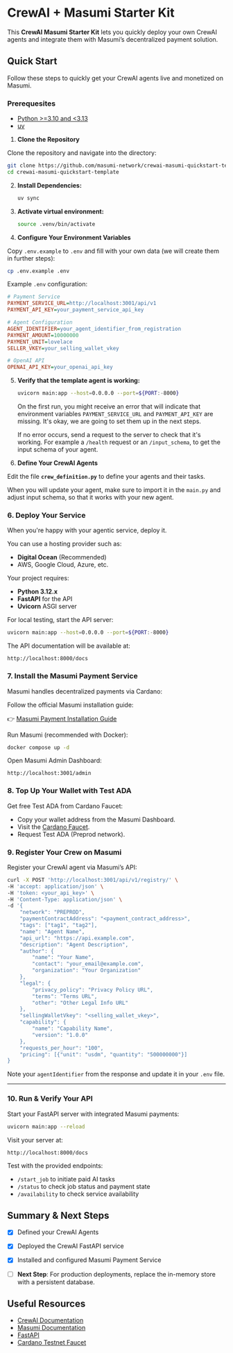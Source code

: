 # CrewAI + Masumi Starter Kit

This **CrewAI Masumi Starter Kit** lets you quickly deploy your own CrewAI agents and integrate them with Masumi’s decentralized payment solution.


## Quick Start

Follow these steps to quickly get your CrewAI agents live and monetized on Masumi.

### Prerequesites
- [Python >=3.10 and <3.13](https://www.python.org/downloads/)
- [uv](https://docs.astral.sh/uv/getting-started/installation/)

1.  **Clone the Repository**

Clone the repository and navigate into the directory:

```bash
git clone https://github.com/masumi-network/crewai-masumi-quickstart-template.git
cd crewai-masumi-quickstart-template
```

2. **Install Dependencies:**
    ```bash
    uv sync
    ```

3. **Activate virtual environment:**

    ```bash
    source .venv/bin/activate
    ```

4. **Configure Your Environment Variables**

Copy `.env.example` to `.env` and fill with your own data (we will create them in further steps):

```bash
cp .env.example .env
```

Example `.env` configuration:

```ini
# Payment Service 
PAYMENT_SERVICE_URL=http://localhost:3001/api/v1 
PAYMENT_API_KEY=your_payment_service_api_key

# Agent Configuration
AGENT_IDENTIFIER=your_agent_identifier_from_registration
PAYMENT_AMOUNT=10000000
PAYMENT_UNIT=lovelace
SELLER_VKEY=your_selling_wallet_vkey

# OpenAI API
OPENAI_API_KEY=your_openai_api_key
```

5. **Verify that the template agent is working:**
    ```bash
    uvicorn main:app --host=0.0.0.0 --port=${PORT:-8000}
    ```
    On the first run, you might receive an error that will indicate that environment variables `PAYMENT_SERVICE_URL` and `PAYMENT_API_KEY` are missing. It's okay, we are going to set them up in the next steps. 

    If no error occurs, send a request to the server to check that it's working. For example a `/health` request or an `/input_schema`, to get the input schema of your agent. 

5. **Define Your CrewAI Agents**

Edit the file **`crew_definition.py`** to define your agents and their tasks.

When you will update your agent, make sure to import it in the `main.py` and adjust input schema, so that it works with your new agent. 

### 6. **Deploy Your Service**

When you're happy with your agentic service, deploy it.

You can use a hosting provider such as:

- **Digital Ocean** (Recommended)
- AWS, Google Cloud, Azure, etc.

Your project requires:

- **Python 3.12.x**
- **FastAPI** for the API
- **Uvicorn** ASGI server


For local testing, start the API server:

```bash
uvicorn main:app --host=0.0.0.0 --port=${PORT:-8000}
```

The API documentation will be available at:

```
http://localhost:8000/docs
```

### 7. **Install the Masumi Payment Service**

Masumi handles decentralized payments via Cardano:

Follow the official Masumi installation guide:

👉 [Masumi Payment Installation Guide](https://docs.masumi.network/get-started/installation)

Run Masumi (recommended with Docker):

```bash
docker compose up -d
```

Open Masumi Admin Dashboard:

```
http://localhost:3001/admin
```

### 8. **Top Up Your Wallet with Test ADA**

Get free Test ADA from Cardano Faucet:

- Copy your wallet address from the Masumi Dashboard.
- Visit the [Cardano Faucet](https://docs.cardano.org/cardano-testnets/tools/faucet).
- Request Test ADA (Preprod network).


### 9. **Register Your Crew on Masumi**

Register your CrewAI agent via Masumi’s API:

```bash
curl -X POST 'http://localhost:3001/api/v1/registry/' \
-H 'accept: application/json' \
-H 'token: <your_api_key>' \
-H 'Content-Type: application/json' \
-d '{
    "network": "PREPROD",
    "paymentContractAddress": "<payment_contract_address>",
    "tags": ["tag1", "tag2"],
    "name": "Agent Name",
    "api_url": "https://api.example.com",
    "description": "Agent Description",
    "author": {
        "name": "Your Name",
        "contact": "your_email@example.com",
        "organization": "Your Organization"
    },
    "legal": {
        "privacy_policy": "Privacy Policy URL",
        "terms": "Terms URL",
        "other": "Other Legal Info URL"
    },
    "sellingWalletVkey": "<selling_wallet_vkey>",
    "capability": {
        "name": "Capability Name",
        "version": "1.0.0"
    },
    "requests_per_hour": "100",
    "pricing": [{"unit": "usdm", "quantity": "500000000"}]
}
```

Note your `agentIdentifier` from the response and update it in your `.env` file.

---

### 10. **Run & Verify Your API**

Start your FastAPI server with integrated Masumi payments:

```bash
uvicorn main:app --reload
```

Visit your server at:

```
http://localhost:8000/docs
```

Test with the provided endpoints:
- `/start_job` to initiate paid AI tasks
- `/status` to check job status and payment state
- `/availability` to check service availability


## **Summary & Next Steps**

- [x] Defined your CrewAI Agents
- [x] Deployed the CrewAI FastAPI service
- [x] Installed and configured Masumi Payment Service
- [ ] **Next Step**: For production deployments, replace the in-memory store with a persistent database.


## **Useful Resources**

- [CrewAI Documentation](https://docs.crewai.com)
- [Masumi Documentation](https://docs.masumi.network)
- [FastAPI](https://fastapi.tiangolo.com)
- [Cardano Testnet Faucet](https://docs.cardano.org/cardano-testnets/tools/faucet)
